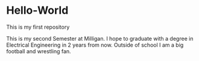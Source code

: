 # Hello-World
This is my first repository

This is my second Semester at Milligan.
I hope to graduate with a degree in Electrical Engineering in 2 years from now.
Outside of school I am a big football and wrestling fan.
